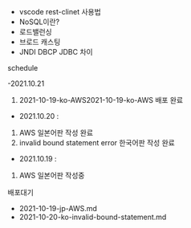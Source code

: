 - vscode rest-clinet 사용법
- NoSQL이란?
- 로드밸런싱
- 브로드 캐스팅
- JNDI DBCP JDBC 차이

schedule

-2021.10.21

1. 2021-10-19-ko-AWS2021-10-19-ko-AWS 배포 완료

- 2021.10.20 :

1. AWS 일본어판 작성 완료
2. invalid bound statement error 한국어판 작성 완료

- 2021.10.19 :

1. AWS 일본어판 작성중

배포대기

- 2021-10-19-jp-AWS.md
- 2021-10-20-ko-invalid-bound-statement.md
